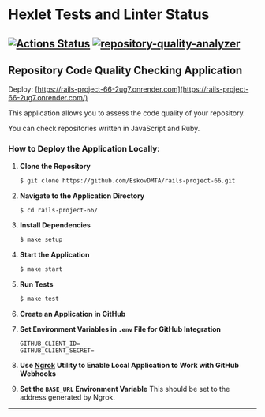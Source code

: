 # Hexlet Tests and Linter Status
[![Actions Status](https://github.com/EskovDMTA/rails-project-66/actions/workflows/hexlet-check.yml/badge.svg)](https://github.com/EskovDMTA/rails-project-66/actions)
[![repository-quality-analyzer](https://github.com/EskovDMTA/rails-project-66/actions/workflows/custom-build.yml/badge.svg)](https://github.com/EskovDMTA/rails-project-66/actions/workflows/custom-build.yml)
---

## Repository Code Quality Checking Application

Deploy: [https://rails-project-66-2ug7.onrender.com](https://rails-project-66-2ug7.onrender.com/)

This application allows you to assess the code quality of your repository.

You can check repositories written in JavaScript and Ruby.

### How to Deploy the Application Locally:

1. **Clone the Repository**

    ```bash
    $ git clone https://github.com/EskovDMTA/rails-project-66.git
    ```

2. **Navigate to the Application Directory**

    ```bash
    $ cd rails-project-66/
    ```

3. **Install Dependencies**

    ```bash
    $ make setup
    ```

4. **Start the Application**

    ```bash
    $ make start
    ```

5. **Run Tests**

    ```bash
    $ make test
    ```

6. **Create an Application in GitHub**

7. **Set Environment Variables in `.env` File for GitHub Integration**

    ```dotenv
    GITHUB_CLIENT_ID=
    GITHUB_CLIENT_SECRET=
    ```
8. **Use [Ngrok](https://ngrok.com/docs/getting-started/) Utility to Enable Local Application to Work with GitHub Webhooks**
9. **Set the `BASE_URL` Environment Variable** This should be set to the address generated by Ngrok.
---
